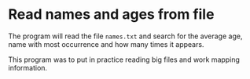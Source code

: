 # Read names and ages from file

The program will read the file ```names.txt``` and search for the average age, name with most occurrence and how many times it appears.

This program was to put in practice reading big files and work mapping information.
